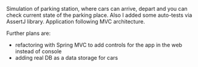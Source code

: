 Simulation of parking station, where cars can arrive, depart and you can check current state of the parking place.
Also I added some auto-tests via AssertJ library. Application following MVC architecture.

Further plans are: 
- refactoring with Spring MVC to add controls for the app in the web instead of console
- adding real DB as a data storage for cars
